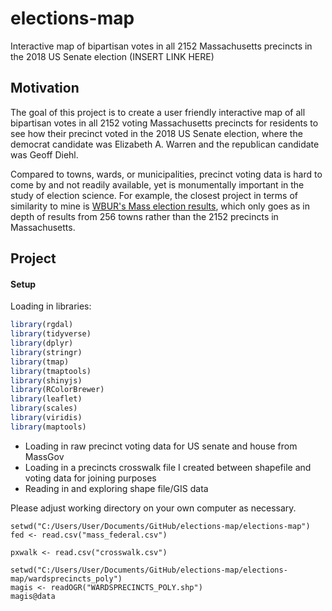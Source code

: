 # elections-map
  Interactive map of bipartisan votes in all 2152 Massachusetts precincts in the 2018 US Senate election
  (INSERT LINK HERE)

 ## Motivation
 The goal of this project is to create a user friendly interactive map of all bipartisan votes in all 2152 voting Massachusetts precincts for residents to see how their precinct voted in the 2018 US Senate election, where the democrat candidate was Elizabeth A. Warren and the republican candidate was Geoff Diehl. 
 
 Compared to towns, wards, or municipalities, precinct voting data is hard to come by and not readily available, yet is monumentally important in the study of election science. For example, the closest project in terms of similarity to mine is [WBUR's Mass election results](https://www.wbur.org/politicker/2016/11/08/massachusetts-election-map), which only goes as in depth of results from 256 towns rather than the 2152 precincts in Massachusetts. 

## Project
#### Setup
Loading in libraries:
```r
library(rgdal)
library(tidyverse)
library(dplyr)
library(stringr)
library(tmap)
library(tmaptools)
library(shinyjs)
library(RColorBrewer)
library(leaflet)
library(scales)
library(viridis)
library(maptools)
```
- Loading in raw precinct voting data for US senate and house from MassGov
- Loading in a precincts crosswalk file I created between shapefile and voting data for joining purposes
- Reading in and exploring shape file/GIS data

Please adjust working directory on your own computer as necessary.

```{r}
setwd("C:/Users/User/Documents/GitHub/elections-map/elections-map")
fed <- read.csv("mass_federal.csv")

pxwalk <- read.csv("crosswalk.csv")

setwd("C:/Users/User/Documents/GitHub/elections-map/elections-map/wardsprecincts_poly")
magis <- readOGR("WARDSPRECINCTS_POLY.shp")
magis@data
```

